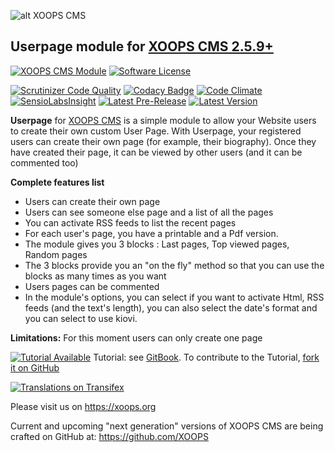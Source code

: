 ![alt XOOPS CMS](https://xoops.org/images/logoXoops4GithubRepository.png)
## Userpage module for  [XOOPS CMS 2.5.9+](https://xoops.org)
[![XOOPS CMS Module](https://img.shields.io/badge/XOOPS%20CMS-Module-blue.svg)](https://xoops.org)
[![Software License](https://img.shields.io/badge/license-GPL-brightgreen.svg?style=flat)](https://www.gnu.org/licenses/gpl-2.0.html)

[![Scrutinizer Code Quality](https://img.shields.io/scrutinizer/g/XoopsModules25x/userpage.svg?style=flat)](https://scrutinizer-ci.com/g/XoopsModules25x/userpage/?branch=master)
[![Codacy Badge](https://api.codacy.com/project/badge/Grade/95b12220e0ac4056b9af52af708379c9)](https://www.codacy.com/app/XoopsModules25x/userpage)
[![Code Climate](https://img.shields.io/codeclimate/github/XoopsModules25x/userpage.svg?style=flat)](https://codeclimate.com/github/XoopsModules25x/userpage)
[![SensioLabsInsight](https://insight.sensiolabs.com/projects/f48090dc-a770-49b6-b895-6db50b08e3c4/mini.png)](https://insight.sensiolabs.com/projects/f48090dc-a770-49b6-b895-6db50b08e3c4)
[![Latest Pre-Release](https://img.shields.io/github/tag/XoopsModules25x/userpage.svg?style=flat)](https://github.com/XoopsModules25x/userpage/tags/)
[![Latest Version](https://img.shields.io/github/release/XoopsModules25x/userpage.svg?style=flat)](https://github.com/XoopsModules25x/userpage/releases/)

**Userpage** for [XOOPS CMS](https://xoops.org) is a simple module to allow your Website users to create their own custom User Page. 
With Userpage, your registered users can create their own page (for example, their biography).
Once they have created their page, it can be viewed by other users (and it can be commented too)

**Complete features list**
- Users can create their own page
- Users can see someone else page and a list of all the pages
- You can activate RSS feeds to list the recent pages
- For each user's page, you have a printable and a Pdf version.
- The module gives you 3 blocks : Last pages, Top viewed pages, Random pages
- The 3 blocks provide you an "on the fly" method so that you can use the blocks as many times as you want
- Users pages can be commented
- In the module's options, you can select if you want to activate Html, RSS feeds (and the text's length), you can also select the date's format and you can select to use kiovi.


**Limitations:**
For this moment users can only create one page

[![Tutorial Available](https://xoops.org/images/tutorial-available-blue.svg)](https://www.gitbook.com/book/xoops/userpage-tutorial/) Tutorial: see [GitBook](https://www.gitbook.com/book/xoops/userpage-tutorial/).
To contribute to the Tutorial, [fork it on GitHub](https://github.com/XoopsDocs/userpage-tutorial)

[![Translations on Transifex](https://xoops.org/images/translations-transifex-blue.svg)](https://www.transifex.com/xoops)

Please visit us on https://xoops.org

Current and upcoming "next generation" versions of XOOPS CMS are being crafted on GitHub at: https://github.com/XOOPS
